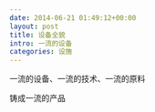 ```yaml
---
date: 2014-06-21 01:49:12+00:00
layout: post
title: 设备全貌
intro: 一流的设备
categories: 设施
---
```


一流的设备、一流的技术、一流的原料

铸成一流的产品
